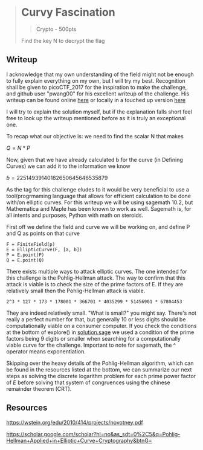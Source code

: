 > # Curvy Fascination
> > Crypto - 500pts
>
> Find the key N to decrypt the flag
> 

## Writeup

I acknowledge that my own understanding of the field might not be enough to fully explain
everything on my own, but I will try my best. Recognition shall be given to picoCTF_2017
for the inspiration to make the challenge, and github user "pwang00" for his excellent
writeup of the challenge. His writeup can be found online [here](https://github.com/hgarrereyn/Th3g3ntl3man-CTF-Writeups/tree/master/2017/picoCTF_2017/problems/cryptography/ECC2/ECC2.md) or locally in a touched up version [here](ECC2.md)

I will try to explain the solution myself, but if the explanation falls short feel
free to look up the writeup mentioned before as it is truly an exceptional one.

To recap what our objective is: we need to find the scalar N that makes

$Q = N * P$

Now, given that we have already calculated b for the curve (in Defining Curves) we can add it to the information we know

$b = 22514939140182650645646535879$

As the tag for this challenge eludes to it would be very beneficial to use a tool/progrmaming language
that allows for efficient calculation to be done with/on elliptic curves. For this writeup
we will be using sagemath 10.2, but Mathematica and Maple has been known to work as well.
Sagemath is, for all intents and purposes, Python with math on steroids.

First off we define the field and curve we will be working on, and define P and Q as points on that curve

```sage
F = FiniteField(p)
E = EllipticCurve(F, [a, b])
P = E.point(P)
Q = E.point(Q)
```

There exists multiple ways to attack elliptic curves. The one intended for this challenge is the Pohlig-Hellman attack.
The way to confirm that this attack is viable is to check the size of the prime factors of E. If they are relatively small
then the Pohlig-Hellman attack is viable.

```sage
2^3 * 127 * 173 * 178001 * 366701 * 4035299 * 51456901 * 67804453
```

They are indeed relatively small. "What is small?" you might say. There's not really a perfect number for that, but generally
10 or less digits should be computationally viable on a consumer computer. If you check the conditions at the bottom
of explore() in [solution.sage](solution.sage) we used a condition of the prime factors being 9 digits or smaller when searching
for a computationally viable curve for the challenge. Important to note for sagemath, the ^ operator means exponentiation.

Skipping over the heavy details of the Pohlig-Hellman algorithm, which can be found in the resources listed at the bottom, we can summarize
our next steps as solving the discrete logarithm problem for each prime power factor of $E$ before solving that system of congruences using the
chinese remainder theorem (CRT).

## Resources

https://wstein.org/edu/2010/414/projects/novotney.pdf

https://scholar.google.com/scholar?hl=no&as_sdt=0%2C5&q=Pohlig-Hellman+Applied+in+Elliptic+Curve+Cryptography&btnG=